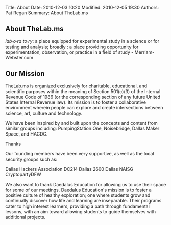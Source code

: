 Title: About
Date: 2010-12-03 10:20
Modified: 2010-12-05 19:30
Authors: Pat Regan
Summary: About TheLab.ms


## About TheLab.ms

*lab·o·ra·to·ry*: a place equipped for experimental study in a science or for testing and analysis;  broadly : a place providing opportunity for experimentation, observation, or practice in a field of study - Merriam-Webster.com

## Our Mission

TheLab.ms is organized exclusively for charitable, educational, and scientific purposes within the meaning of Section 501(c)(3) of the Internal Revenue Code of 1986 (or the corresponding section of any future United States Internal Revenue law). Its mission is to foster a collaborative environment wherein people can explore and create intersections between science, art, culture and technology.

We have been inspired by and built upon the concepts and content from similar groups including: PumpingStation:One, Noisebridge, Dallas Maker Space, and HACDC.

Thanks

Our founding members have been very supportive, as well as the local security groups such as:

Dallas Hackers Association
DC214
Dallas 2600
Dallas NAISG
CryptopartyDFW

We also want to thank Daedalus Education for allowing us to use their space for some of our meetings. Daedalus Education's mission is to foster a positive culture of healthy exploration; one where students grow and continually discover how life and learning are inseparable. Their programs cater to high interest learners, providing a path through fundamental lessons, with an aim toward allowing students to guide themselves with additional projects.

